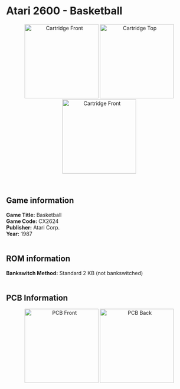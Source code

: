 # Atari 2600 - Basketball

<p align="center" width="100%">
	<img src="https://ia601400.us.archive.org/8/items/A26_BASKETBALL_CX2624/01_LABEL_FRONT.jpg" alt="Cartridge Front" width="200"/>
	<img src="https://ia601400.us.archive.org/8/items/A26_BASKETBALL_CX2624/02_LABEL_TOP.jpg" alt="Cartridge Top" width="200"/>
	<img src="https://ia601400.us.archive.org/8/items/A26_BASKETBALL_CX2624/03_CARTRIDGE_BACK.jpg" alt="Cartridge Front" width="200"/>
</p> <br/>

## Game information

**Game Title:** Basketball <br/>
**Game Code:** CX2624 <br/>
**Publisher:** Atari Corp. <br/>
**Year:** 1987 <br/>
<br/>

## ROM information

**Bankswitch Method:** Standard 2 KB (not bankswitched) <br/>
<br/>

## PCB Information

<p align="center" width="100%">
	<img src="https://ia601400.us.archive.org/8/items/A26_BASKETBALL_CX2624/04_PCB_FRONT.jpg" alt="PCB Front" width="200"/>
	<img src="https://ia601400.us.archive.org/8/items/A26_BASKETBALL_CX2624/05_PCB_BACK.jpg" alt="PCB Back" width="200"/>
</p>
